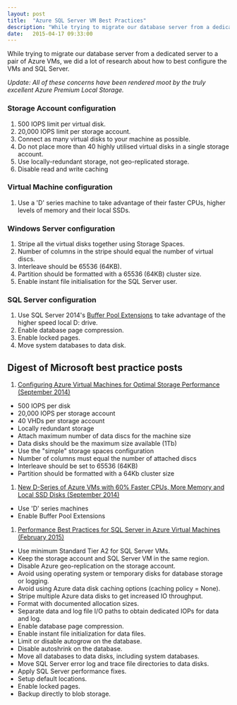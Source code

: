 ```yaml
---
layout: post
title:  "Azure SQL Server VM Best Practices"
description: "While trying to migrate our database server from a dedicated server to a pair of Azure VMs, we did a lot of research about how to best configure the VMs and SQL Server."
date:   2015-04-17 09:33:00
---
```


While trying to migrate our database server from a dedicated server to a pair
of Azure VMs, we did a lot of research about how to best configure the VMs
and SQL Server.

_Update: All of these concerns have been rendered moot by the truly excellent Azure Premium Local Storage._

### Storage Account configuration
1. 500 IOPS limit per virtual disk.
1. 20,000 IOPS limit per storage account.
1. Connect as many virtual disks to your machine as possible.
1. Do not place more than 40 highly utilised virtual disks in a single storage account.
1. Use locally-redundant storage, not geo-replicated storage.
1. Disable read and write caching

### Virtual Machine configuration
1. Use a 'D' series machine to take advantage of their faster CPUs, higher levels of memory and their local SSDs.

### Windows Server configuration
1. Stripe all the virtual disks together using Storage Spaces.
1. Number of columns in the stripe should equal the number of virtual discs.
1. Interleave should be 65536 (64KB).
1. Partition should be formatted with a 65536 (64KB) cluster size.
1. Enable instant file initialisation for the SQL Server user.

### SQL Server configuration
1. Use SQL Server 2014's [Buffer Pool Extensions](http://weblogs.asp.net/scottgu/new-d-series-of-azure-vms-with-60-faster-cpus-more-memory-and-local-ssd-disks) to take advantage of the higher speed local D: drive.
1. Enable database page compression.
1. Enable locked pages.
1. Move system databases to data disk.


## Digest of Microsoft best practice posts
1. [Configuring Azure Virtual Machines for Optimal Storage Performance (September 2014)](http://blogs.msdn.com/b/mast/archive/2014/10/14/configuring-azure-virtual-machines-for-optimal-storage-performance.aspx)
  * 500 IOPS per disk
  * 20,000 IOPS per storage account
  * 40 VHDs per storage account
  * Locally redundant storage
  * Attach maximum number of data discs for the machine size
  * Data disks should be the maximum size available (1Tb)
  * Use the "simple" storage spaces configuration
  * Number of columns must equal the number of attached discs
  * Interleave should be set to 65536 (64KB)
  * Partition should be formatted with a 64Kb cluster size
1. [New D-Series of Azure VMs with 60% Faster CPUs, More Memory and Local SSD Disks (September 2014)](http://weblogs.asp.net/scottgu/new-d-series-of-azure-vms-with-60-faster-cpus-more-memory-and-local-ssd-disks)
  * Use 'D' series machines
  * Enable Buffer Pool Extensions
1. [Performance Best Practices for SQL Server in Azure Virtual Machines (February 2015)](https://msdn.microsoft.com/en-us/library/azure/dn133149.aspx)
  * Use minimum Standard Tier A2 for SQL Server VMs.
  * Keep the storage account and SQL Server VM in the same region.
  * Disable Azure geo-replication on the storage account.
  * Avoid using operating system or temporary disks for database storage or logging.
  * Avoid using Azure data disk caching options (caching policy = None).
  * Stripe multiple Azure data disks to get increased IO throughput.
  * Format with documented allocation sizes.
  * Separate data and log file I/O paths to obtain dedicated IOPs for data and log.
  * Enable database page compression.
  * Enable instant file initialization for data files.
  * Limit or disable autogrow on the database.
  * Disable autoshrink on the database.
  * Move all databases to data disks, including system databases.
  * Move SQL Server error log and trace file directories to data disks.
  * Apply SQL Server performance fixes.
  * Setup default locations.
  * Enable locked pages.
  * Backup directly to blob storage.

